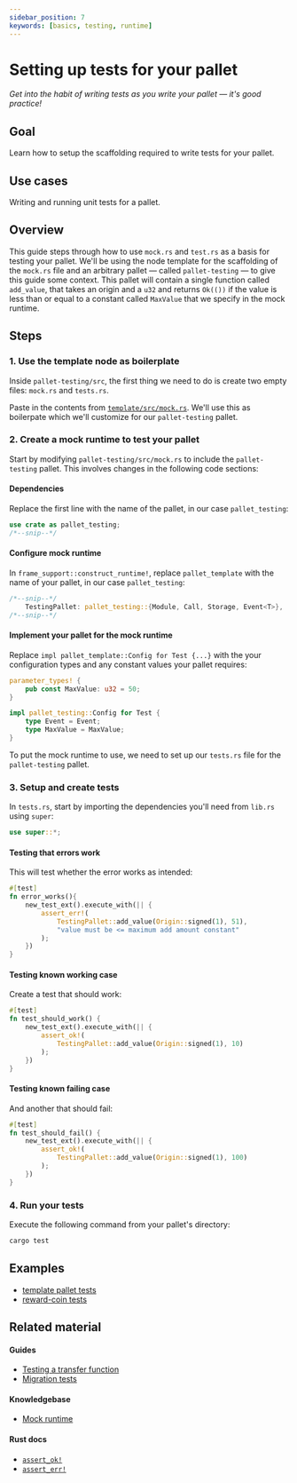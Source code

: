 ```yaml
---
sidebar_position: 7
keywords: [basics, testing, runtime]
---
```


# Setting up tests for your pallet

_Get into the habit of writing tests as you write your pallet &mdash; it's good practice!_

## Goal

Learn how to setup the scaffolding required to write tests for your pallet.

## Use cases

Writing and running unit tests for a pallet.

## Overview

This guide steps through how to use `mock.rs` and `test.rs` as a basis for testing your pallet. We'll be
using the node template for the scaffolding of the `mock.rs` file and an arbitrary pallet &mdash; called `pallet-testing`
&mdash; to give this guide some context. This pallet will contain a single function called `add_value`, that takes an origin and
a `u32` and returns `Ok(())` if the value is less than or equal to a constant called `MaxValue` that we specify in the mock runtime.

## Steps

### 1. Use the template node as boilerplate

Inside `pallet-testing/src`, the first thing we need to do is create two empty files: `mock.rs` and `tests.rs`.

Paste in the contents from [`template/src/mock.rs`][template-node-mock-rs]. We'll use this as boilerpate
which we'll customize for our `pallet-testing` pallet.

### 2. Create a mock runtime to test your pallet

Start by modifying `pallet-testing/src/mock.rs` to include the `pallet-testing` pallet. This involves changes in the following code sections:

#### Dependencies

Replace the first line with the name of the pallet, in our case `pallet_testing`:

```rust
use crate as pallet_testing;
/*--snip--*/
```

#### Configure mock runtime

In `frame_support::construct_runtime!`, replace `pallet_template` with the name of your pallet, in our
case `pallet_testing`:

```rust
/*--snip--*/
	TestingPallet: pallet_testing::{Module, Call, Storage, Event<T>},
/*--snip--*/
```

#### Implement your pallet for the mock runtime

Replace `impl pallet_template::Config for Test {...}` with the your configuration types and any
constant values your pallet requires:

```rust
parameter_types! {
	pub const MaxValue: u32 = 50;
}

impl pallet_testing::Config for Test {
	type Event = Event;
	type MaxValue = MaxValue;
}
```

To put the mock runtime to use, we need to set up our `tests.rs` file for the `pallet-testing` pallet.

### 3. Setup and create tests

In `tests.rs`, start by importing the dependencies you'll need from `lib.rs` using `super`:

```rust
use super::*;
```

#### Testing that errors work

This will test whether the error works as intended:

```rust
#[test]
fn error_works(){
	new_test_ext().execute_with(|| {
		assert_err!(
			TestingPallet::add_value(Origin::signed(1), 51),
			"value must be <= maximum add amount constant"
		);
	})
}

```

#### Testing known working case

Create a test that should work:

```rust
#[test]
fn test_should_work() {
	new_test_ext().execute_with(|| {
		assert_ok!(
			TestingPallet::add_value(Origin::signed(1), 10)
		);
	})
}
```

#### Testing known failing case

And another that should fail:

```rust
#[test]
fn test_should_fail() {
	new_test_ext().execute_with(|| {
		assert_ok!(
			TestingPallet::add_value(Origin::signed(1), 100)
		);
	})
}
```

### 4. Run your tests

Execute the following command from your pallet's directory:

```bash
cargo test
```

## Examples

- [template pallet tests](https://github.com/substrate-developer-hub/substrate-node-template/blob/master/pallets/template/src/tests.rs#L1-L23)
- [reward-coin tests](https://github.com/sacha-l/substrate-how-to-guides/blob/main/how-to-substrate/example-code/template-node/pallets/reward-coin/src/tests.rs#L1-L38)

## Related material

#### Guides

- [Testing a transfer function](./test-transfer)
- [Migration tests](../storage-migrations/migration-tests)

#### Knowledgebase

- [Mock runtime][mock-runtime]

#### Rust docs

- [`assert_ok!`](https://substrate.dev/rustdocs/latest/frame_support/macro.assert_ok.html)
- [`assert_err!`](https://substrate.dev/rustdocs/latest/frame_support/macro.assert_err.html)

[template-node-mock-rs]: https://github.com/substrate-developer-hub/substrate-node-template/blob/467927bda05a56dfe57690aec93ff504a6009daa/pallets/template/src/mock.rs#L1-L61
[template-node-mock-rs]: https://github.com/substrate-developer-hub/substrate-node-template/blob/467927bda05a56dfe57690aec93ff504a6009daa/pallets/template/src/tests.rs#L1-L23
[mock-runtime]: https://substrate.dev/docs/en/knowledgebase/runtime/tests#mock-runtime-environment
